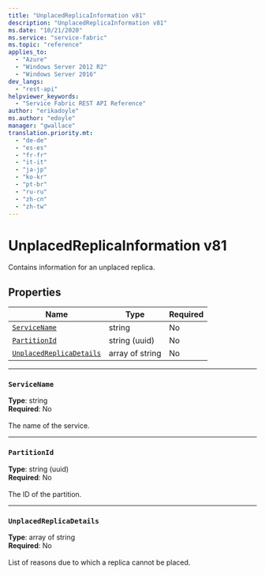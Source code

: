 ```yaml
---
title: "UnplacedReplicaInformation v81"
description: "UnplacedReplicaInformation v81"
ms.date: "10/21/2020"
ms.service: "service-fabric"
ms.topic: "reference"
applies_to: 
  - "Azure"
  - "Windows Server 2012 R2"
  - "Windows Server 2016"
dev_langs: 
  - "rest-api"
helpviewer_keywords: 
  - "Service Fabric REST API Reference"
author: "erikadoyle"
ms.author: "edoyle"
manager: "gwallace"
translation.priority.mt: 
  - "de-de"
  - "es-es"
  - "fr-fr"
  - "it-it"
  - "ja-jp"
  - "ko-kr"
  - "pt-br"
  - "ru-ru"
  - "zh-cn"
  - "zh-tw"
---
```

# UnplacedReplicaInformation v81

Contains information for an unplaced replica.

## Properties
| Name | Type | Required |
| --- | --- | --- |
| [`ServiceName`](#servicename) | string | No |
| [`PartitionId`](#partitionid) | string (uuid) | No |
| [`UnplacedReplicaDetails`](#unplacedreplicadetails) | array of string | No |

____
### `ServiceName`
__Type__: string <br/>
__Required__: No<br/>
<br/>
The name of the service.

____
### `PartitionId`
__Type__: string (uuid) <br/>
__Required__: No<br/>
<br/>
The ID of the partition.

____
### `UnplacedReplicaDetails`
__Type__: array of string <br/>
__Required__: No<br/>
<br/>
List of reasons due to which a replica cannot be placed.
